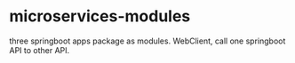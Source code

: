 # microservices-modules

three springboot apps package as modules.
WebClient, call one springboot API to other API.
